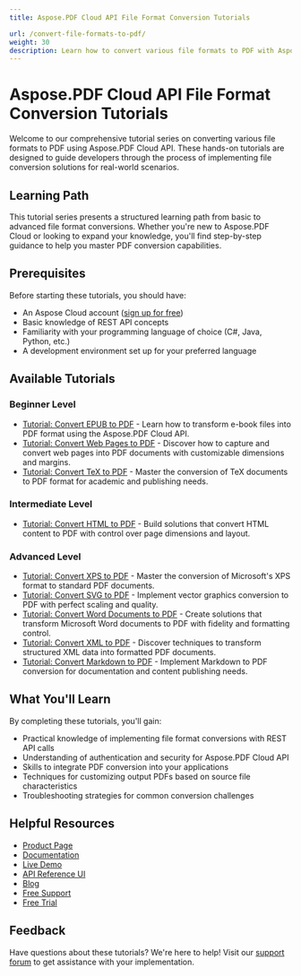 ```yaml
---
title: Aspose.PDF Cloud API File Format Conversion Tutorials

url: /convert-file-formats-to-pdf/
weight: 30
description: Learn how to convert various file formats to PDF with Aspose.PDF Cloud API through these hands-on tutorials for developers of all skill levels.
---
```


# Aspose.PDF Cloud API File Format Conversion Tutorials

Welcome to our comprehensive tutorial series on converting various file formats to PDF using Aspose.PDF Cloud API. These hands-on tutorials are designed to guide developers through the process of implementing file conversion solutions for real-world scenarios.

## Learning Path

This tutorial series presents a structured learning path from basic to advanced file format conversions. Whether you're new to Aspose.PDF Cloud or looking to expand your knowledge, you'll find step-by-step guidance to help you master PDF conversion capabilities.

## Prerequisites

Before starting these tutorials, you should have:

- An Aspose Cloud account ([sign up for free](https://dashboard.aspose.cloud/#/apps))
- Basic knowledge of REST API concepts
- Familiarity with your programming language of choice (C#, Java, Python, etc.)
- A development environment set up for your preferred language

## Available Tutorials

### Beginner Level

- [Tutorial: Convert EPUB to PDF](/convert-file-formats-to-pdf/convert-epub-to-pdf/) - Learn how to transform e-book files into PDF format using the Aspose.PDF Cloud API.
- [Tutorial: Convert Web Pages to PDF](/convert-file-formats-to-pdf/web-to-pdf/) - Discover how to capture and convert web pages into PDF documents with customizable dimensions and margins.
- [Tutorial: Convert TeX to PDF](/convert-file-formats-to-pdf/tex-to-pdf/) - Master the conversion of TeX documents to PDF format for academic and publishing needs.

### Intermediate Level

- [Tutorial: Convert HTML to PDF](/convert-file-formats-to-pdf/convert-html-to-pdf/) - Build solutions that convert HTML content to PDF with control over page dimensions and layout.


### Advanced Level

- [Tutorial: Convert XPS to PDF](/convert-file-formats-to-pdf/xps-to-pdf/) - Master the conversion of Microsoft's XPS format to standard PDF documents.
- [Tutorial: Convert SVG to PDF](/convert-file-formats-to-pdf/svg-to-pdf/) - Implement vector graphics conversion to PDF with perfect scaling and quality.
- [Tutorial: Convert Word Documents to PDF](/convert-file-formats-to-pdf/convert-doc-docx-to-pdf/) - Create solutions that transform Microsoft Word documents to PDF with fidelity and formatting control.
- [Tutorial: Convert XML to PDF](/convert-file-formats-to-pdf/xml-to-pdf/) - Discover techniques to transform structured XML data into formatted PDF documents.
- [Tutorial: Convert Markdown to PDF](/convert-file-formats-to-pdf/convert-markdown-to-pdf/) - Implement Markdown to PDF conversion for documentation and content publishing needs.

## What You'll Learn

By completing these tutorials, you'll gain:

- Practical knowledge of implementing file format conversions with REST API calls
- Understanding of authentication and security for Aspose.PDF Cloud API
- Skills to integrate PDF conversion into your applications
- Techniques for customizing output PDFs based on source file characteristics
- Troubleshooting strategies for common conversion challenges

## Helpful Resources

- [Product Page](https://products.aspose.cloud/pdf/)
- [Documentation](https://docs.aspose.cloud/pdf/)
- [Live Demo](https://products.aspose.app/pdf/family)
- [API Reference UI](https://reference.aspose.cloud/pdf/)
- [Blog](https://blog.aspose.cloud/category/pdf/)
- [Free Support](https://forum.aspose.cloud/c/pdf/13)
- [Free Trial](https://dashboard.aspose.cloud/#/apps)

## Feedback

Have questions about these tutorials? We're here to help! Visit our [support forum](https://forum.aspose.cloud/c/pdf/13) to get assistance with your implementation.
